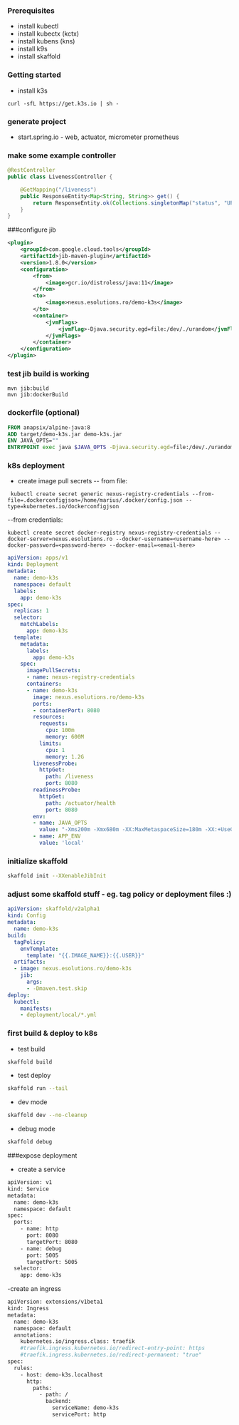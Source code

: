 ### Prerequisites

- install kubectl
- install kubectx (kctx)
- install kubens (kns)
- install k9s
- install skaffold

### Getting started

- install k3s
```shell script
curl -sfL https://get.k3s.io | sh -
```

### generate project
- start.spring.io - web, actuator, micrometer prometheus

### make some example controller
```java
@RestController
public class LivenessController {

    @GetMapping("/liveness")
    public ResponseEntity<Map<String, String>> get() {
        return ResponseEntity.ok(Collections.singletonMap("status", "UP"));
    }
}
```

###configure jib

```xml
<plugin>
    <groupId>com.google.cloud.tools</groupId>
    <artifactId>jib-maven-plugin</artifactId>
    <version>1.8.0</version>
    <configuration>
        <from>
            <image>gcr.io/distroless/java:11</image>
        </from>
        <to>
            <image>nexus.esolutions.ro/demo-k3s</image>
        </to>
        <container>
            <jvmFlags>
                <jvmFlag>-Djava.security.egd=file:/dev/./urandom</jvmFlag>
            </jvmFlags>
        </container>
    </configuration>
</plugin>
```

### test jib build is working 

```shell script
mvn jib:build
mvn jib:dockerBuild
```

### dockerfile (optional)

```dockerfile
FROM anapsix/alpine-java:8
ADD target/demo-k3s.jar demo-k3s.jar
ENV JAVA_OPTS=""
ENTRYPOINT exec java $JAVA_OPTS -Djava.security.egd=file:/dev/./urandom -jar demo-k3s.jar
```

### k8s deployment
- create image pull secrets
-- from file:
```shell script
 kubectl create secret generic nexus-registry-credentials --from-file=.dockerconfigjson=/home/marius/.docker/config.json --type=kubernetes.io/dockerconfigjson
```

--from credentials:
```shell script
kubectl create secret docker-registry nexus-registry-credentials --docker-server=nexus.esolutions.ro --docker-username=<username-here> --docker-password=<password-here> --docker-email=<email-here>
```

```yaml
apiVersion: apps/v1
kind: Deployment
metadata:
  name: demo-k3s
  namespace: default
  labels:
    app: demo-k3s
spec:
  replicas: 1
  selector:
    matchLabels:
      app: demo-k3s
  template:
    metadata:
      labels:
        app: demo-k3s
    spec:
      imagePullSecrets:
      - name: nexus-registry-credentials
      containers:
      - name: demo-k3s
        image: nexus.esolutions.ro/demo-k3s
        ports:
        - containerPort: 8080
        resources:
          requests:
            cpu: 100m
            memory: 600M
          limits:
            cpu: 1
            memory: 1.2G
        livenessProbe:
          httpGet:
            path: /liveness
            port: 8080
        readinessProbe:
          httpGet:
            path: /actuator/health
            port: 8080
        env:
        - name: JAVA_OPTS
          value: "-Xms200m -Xmx680m -XX:MaxMetaspaceSize=180m -XX:+UseG1GC -XX:+UseStringDeduplication -Duser.timezone=UTC -Dfile.encoding=UTF-8"
        - name: APP_ENV
          value: 'local'

```

### initialize skaffold
```bash
skaffold init --XXenableJibInit
```

### adjust some skaffold stuff - eg. tag policy or deployment files :)
```yaml
apiVersion: skaffold/v2alpha1
kind: Config
metadata:
  name: demo-k3s
build:
  tagPolicy:
    envTemplate:
      template: "{{.IMAGE_NAME}}:{{.USER}}"
  artifacts:
  - image: nexus.esolutions.ro/demo-k3s
    jib:
      args:
      - -Dmaven.test.skip
deploy:
  kubectl:
    manifests:
    - deployment/local/*.yml
```

### first build & deploy to k8s
- test build
 ```bash
skaffold build 
```

- test deploy
 ```bash
skaffold run --tail
```

- dev mode
 ```bash
skaffold dev --no-cleanup
```

- debug mode
```bash
skaffold debug
```

###expose deployment
- create a service
```bash
apiVersion: v1
kind: Service
metadata:
  name: demo-k3s
  namespace: default
spec:
  ports:
    - name: http
      port: 8080
      targetPort: 8080
    - name: debug
      port: 5005
      targetPort: 5005
  selector:
    app: demo-k3s
```

-create an ingress
```bash
apiVersion: extensions/v1beta1
kind: Ingress
metadata:
  name: demo-k3s
  namespace: default
  annotations:
    kubernetes.io/ingress.class: traefik
    #traefik.ingress.kubernetes.io/redirect-entry-point: https
    #traefik.ingress.kubernetes.io/redirect-permanent: "true"
spec:
  rules:
    - host: demo-k3s.localhost
      http:
        paths:
          - path: /
            backend:
              serviceName: demo-k3s
              servicePort: http
```